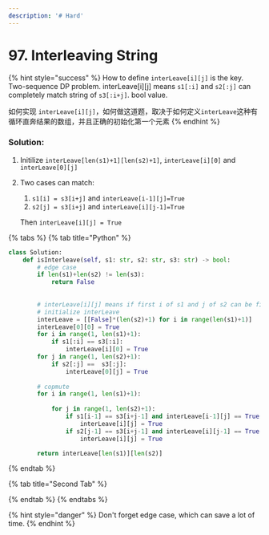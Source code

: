 ```yaml
---
description: '# Hard'
---
```


# 97. Interleaving String

{% hint style="success" %}
How to define `interLeave[i][j]` is the key. Two-sequence DP problem. interLeave\[i\]\[j\] means `s1[:i]` and `s2[:j]` can completely match string of `s3[:i+j]`. bool value.

如何实现 `interLeave[i][j]`，如何做这道题，取决于如何定义`interLeave`这种有循环直奔结果的数组，并且正确的初始化第一个元素
{% endhint %}

### Solution:

1. Initilize `interLeave[len(s1)+1][len(s2)+1]`, `interLeave[i][0]` and `interLeave[0][j]`
2. Two cases can match:

   1. `s1[i] = s3[i+j]` and `interLeave[i-1][j]=True`
   2. `s2[j] = s3[i+j]` and `interLeave[i][j-1]=True`

   Then `interLeave[i][j] = True`

{% tabs %}
{% tab title="Python" %}
```python
class Solution:
    def isInterleave(self, s1: str, s2: str, s3: str) -> bool:
        # edge case
        if len(s1)+len(s2) != len(s3):
            return False
        
        
        # interLeave[i][j] means if first i of s1 and j of s2 can be first (i+j) of s3 interleaving string
        # initialize interLeave
        interLeave = [[False]*(len(s2)+1) for i in range(len(s1)+1)]
        interLeave[0][0] = True
        for i in range(1, len(s1)+1):
            if s1[:i] == s3[:i]:
                interLeave[i][0] = True
        for j in range(1, len(s2)+1):
            if s2[:j] ==  s3[:j]:
                interLeave[0][j] = True
                
        # copmute
        for i in range(1, len(s1)+1):
            
            for j in range(1, len(s2)+1):
                if s1[i-1] == s3[i+j-1] and interLeave[i-1][j] == True:
                    interLeave[i][j] = True
                if s2[j-1] == s3[i+j-1] and interLeave[i][j-1] == True:
                    interLeave[i][j] = True

        return interLeave[len(s1)][len(s2)]
```
{% endtab %}

{% tab title="Second Tab" %}

{% endtab %}
{% endtabs %}

{% hint style="danger" %}
Don't forget edge case, which can save a lot of time.
{% endhint %}

